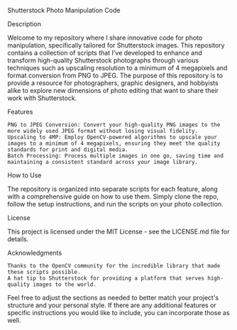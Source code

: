 Shutterstock Photo Manipulation Code

Description

Welcome to my repository where I share innovative code for photo manipulation, specifically tailored for Shutterstock images. This repository contains a collection of scripts that I've developed to enhance and transform high-quality Shutterstock photographs through various techniques such as upscaling resolution to a minimum of 4 megapixels and format conversion from PNG to JPEG. The purpose of this repository is to provide a resource for photographers, graphic designers, and hobbyists alike to explore new dimensions of photo editing that want to share their work with Shutterstock. 


Features

    PNG to JPEG Conversion: Convert your high-quality PNG images to the more widely used JPEG format without losing visual fidelity.
    Upscaling to 4MP: Employ OpenCV-powered algorithms to upscale your images to a minimum of 4 megapixels, ensuring they meet the quality standards for print and digital media.
    Batch Processing: Process multiple images in one go, saving time and maintaining a consistent standard across your image library.

How to Use

The repository is organized into separate scripts for each feature, along with a comprehensive guide on how to use them. Simply clone the repo, follow the setup instructions, and run the scripts on your photo collection.

License

This project is licensed under the MIT License - see the LICENSE.md file for details.

Acknowledgments

    Thanks to the OpenCV community for the incredible library that made these scripts possible.
    A hat tip to Shutterstock for providing a platform that serves high-quality images to the world.

Feel free to adjust the sections as needed to better match your project's structure and your personal style. If there are any additional features or specific instructions you would like to include, you can incorporate those as well.
